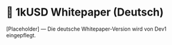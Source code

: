 # 📘 1kUSD Whitepaper (Deutsch)
[Placeholder] — Die deutsche Whitepaper-Version wird von Dev1 eingepflegt.
